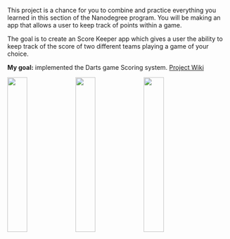 This project is a chance for you to combine and practice everything you learned in this section of the Nanodegree program. You will be making an app that allows a user to keep track of points within a game.

The goal is to create an Score Keeper app which gives a user the ability to keep track of the score of two different teams playing a game of your choice. 

**My goal:** implemented the Darts game Scoring system.
[Project Wiki](https://github.com/MargaritaOstrovskaia/AndroidBasics---ScoreKeeper/wiki)

<img src="https://github.com/MargaritaOstrovskaia/AndroidBasics---ScoreKeeper/blob/master/screenshots/screen1.png" height="30%" width="30%"> <img src="https://github.com/MargaritaOstrovskaia/AndroidBasics---ScoreKeeper/blob/master/screenshots/screen2.png" height="30%" width="30%"> <img src="https://github.com/MargaritaOstrovskaia/AndroidBasics---ScoreKeeper/blob/master/screenshots/screen3.png" height="30%" width="30%">
